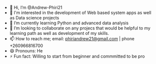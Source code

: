 - 👋 Hi, I’m @Andrew-Phiri21
- 👀 I'm interested in the development of Web based system apps as well as Data science projects
- 🌱 I’m currently learning Python and advanced data analysis
- 💞️ I’m looking to collaborate on any projecs that would be helpful to my learning path as well as development of my skills.
- 📫 How to reach me; email: phiriandrew21@gmail.com | phone +260966816700
- 😄 Pronouns: He
- ⚡ Fun fact: Willing to start from beginner and commmitted to be pro

<!---
Andrew-Phiri21/Andrew-Phiri21 is a ✨ special ✨ repository because its `README.md` (this file) appears on your GitHub profile.
You can click the Preview link to take a look at your changes.
--->
